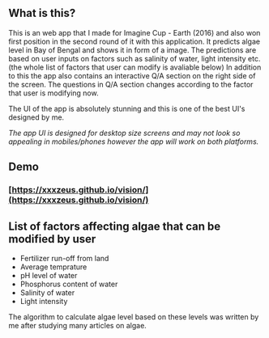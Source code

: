 ## What is this?
This is an web app that I made for Imagine Cup - Earth (2016) and also won first position in the second round of it with this application. It predicts algae level in Bay of Bengal and shows it in form of a image. The predictions are based on user inputs on factors such as salinity of water, light intensity etc. (the whole list of factors that user can modify is avaliable below)
In addition to this the app also contains an interactive Q/A section on the right side of the screen. The questions in Q/A section changes according to the factor that user is modifying now.

The UI of the app is absolutely stunning and this is one of the best UI's designed by me.

_The app UI is designed for desktop size screens and may not look so appealing in mobiles/phones however the app will work on both platforms._

## Demo
### [https://xxxzeus.github.io/vision/](https://xxxzeus.github.io/vision/)

## List of factors affecting algae that can be modified by user
* Fertilizer run-off from land
* Average temprature
* pH level of water
* Phosphorus content of water
* Salinity of water
* Light intensity

The algorithm to calculate algae level based on these levels was written by me after studying many articles on algae.



